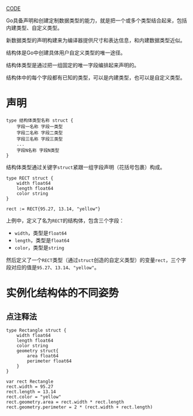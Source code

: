 [CODE](../src/syntax/struct.go)

Go具备声明和创建定制数据类型的能力，就是把一个或多个类型结合起来，包括内建类型、自定义类型。

新数据类型的声明构建来为编译器提供尺寸和表达信息，和内建数据类型近似。

结构体是Go中创建具体用户自定义类型的唯一途径。

结构体类型是通过把一组固定的唯一字段编排起来声明的。

结构体中的每个字段都有已知的类型，可以是内建类型，也可以是自定义类型。

# 声明

```
type 结构体类型名称 struct {
    字段一名称 字段一类型
    字段二名称 字段二类型
    字段三名称 字段三类型
    ...
    字段N名称 字段N类型
}
```

结构体类型通过关键字`struct`紧跟一组字段声明（花括号包裹）构成。

```
type RECT struct {
    width float64
    length float64
    color string
}

rect := RECT{95.27, 13.14, "yellow"}
```

上例中，定义了名为`RECT`的结构体，包含三个字段：

- `width`，类型是`float64`
- `length`，类型是`float64`
- `color`，类型是`string`

然后定义了一个`RECT`类型（通过`struct`创造的自定义类型）的变量`rect`，三个字段对应的值是`95.27`、`13.14`、`"yellow"`。

# 实例化结构体的不同姿势

## 点注释法

```
type Rectangle struct {
    width float64
    length float64
    color string
    geometry struct{
        area float64
        perimeter float64
    }
}

var rect Rectangle
rect.width = 95.27
rect.length = 13.14
rect.color = "yellow"
rect.geometry.area = rect.width * rect.length
rect.geometry.perimeter = 2 * (rect.width + rect.length)
```